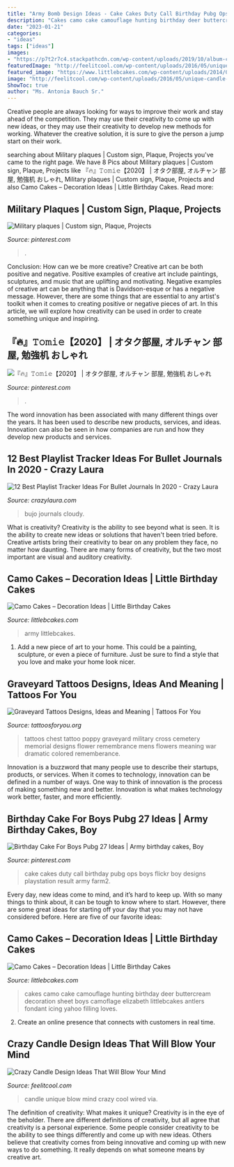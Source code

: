 ```yaml
---
title: "Army Bomb Design Ideas - Cake Cakes Duty Call Birthday Pubg Ops Boys Flickr Boy Designs Playstation Result Army Farm2"
description: "Cakes camo cake camouflage hunting birthday deer buttercream decoration sheet boys camoflage elizabeth littlebcakes antlers fondant icing yahoo filling loves"
date: "2023-01-21"
categories:
- "ideas"
tags: ["ideas"]
images:
- "https://p7t2r7c4.stackpathcdn.com/wp-content/uploads/2019/10/album-cover-bujo-spread.jpg"
featuredImage: "http://feelitcool.com/wp-content/uploads/2016/05/unique-candle-designs15.jpg"
featured_image: "https://www.littlebcakes.com/wp-content/uploads/2014/01/Camo-Cakes-Pictures.jpg"
image: "http://feelitcool.com/wp-content/uploads/2016/05/unique-candle-designs15.jpg"
ShowToc: true
author: "Ms. Antonia Bauch Sr."
---
```



Creative people are always looking for ways to improve their work and stay ahead of the competition. They may use their creativity to come up with new ideas, or they may use their creativity to develop new methods for working. Whatever the creative solution, it is sure to give the person a jump start on their work.

	

		
searching about Military plaques | Custom sign, Plaque, Projects you've came to the right page. We have 8 Pics about Military plaques | Custom sign, Plaque, Projects like 『🔥』𝚃𝚘𝚖𝚒𝚎【2020】 | オタク部屋, オルチャン 部屋, 勉強机 おしゃれ, Military plaques | Custom sign, Plaque, Projects and also Camo Cakes – Decoration Ideas | Little Birthday Cakes. Read more:
		
    
## Military Plaques | Custom Sign, Plaque, Projects

<img loading=lazy src="https://i.pinimg.com/736x/63/38/70/633870040ec4e6437b679fd2bdde55b9--military.jpg" onerror="this.onerror=null;this.src='https://tse1.mm.bing.net/th?id=OIP.WioupBDAOgeR52OWsI7dCwHaJ4&amp;pid=15.1';" alt="Military plaques | Custom sign, Plaque, Projects">

_Source: pinterest.com_

>. 

	

Conclusion: How can we be more creative?
Creative art can be both positive and negative. Positive examples of creative art include paintings, sculptures, and music that are uplifting and motivating. Negative examples of creative art can be anything that is Davidson-esque or has a negative message. However, there are some things that are essential to any artist's toolkit when it comes to creating positive or negative pieces of art. In this article, we will explore how creativity can be used in order to create something unique and inspiring.

    
## 『🔥』𝚃𝚘𝚖𝚒𝚎【2020】 | オタク部屋, オルチャン 部屋, 勉強机 おしゃれ

<img loading=lazy src="https://i.pinimg.com/736x/6c/2a/27/6c2a273f4e25e22c4ad4d82b88b71eb9.jpg" onerror="this.onerror=null;this.src='https://tse2.mm.bing.net/th?id=OIP.mY2Qv6L_xb-DDmsACfIqegHaHa&amp;pid=15.1';" alt="『🔥』𝚃𝚘𝚖𝚒𝚎【2020】 | オタク部屋, オルチャン 部屋, 勉強机 おしゃれ">

_Source: pinterest.com_

>. 

	

The word innovation has been associated with many different things over the years. It has been used to describe new products, services, and ideas. Innovation can also be seen in how companies are run and how they develop new products and services.

    
## 12 Best Playlist Tracker Ideas For Bullet Journals In 2020 - Crazy Laura

<img loading=lazy src="https://p7t2r7c4.stackpathcdn.com/wp-content/uploads/2019/10/album-cover-bujo-spread.jpg" onerror="this.onerror=null;this.src='https://tse2.mm.bing.net/th?id=OIP.T7Wa2b5h3Yk9ciAvY3fVVQHaLH&amp;pid=15.1';" alt="12 Best Playlist Tracker Ideas For Bullet Journals In 2020 - Crazy Laura">

_Source: crazylaura.com_

>bujo journals cloudy. 

	

What is creativity?
Creativity is the ability to see beyond what is seen. It is the ability to create new ideas or solutions that haven't been tried before. Creative artists bring their creativity to bear on any problem they face, no matter how daunting. There are many forms of creativity, but the two most important are visual and auditory creativity.

    
## Camo Cakes – Decoration Ideas | Little Birthday Cakes

<img loading=lazy src="https://www.littlebcakes.com/wp-content/uploads/2014/01/Camo-Cakes-Pictures.jpg" onerror="this.onerror=null;this.src='https://tse4.mm.bing.net/th?id=OIP.oNgjCy59d32h9VfUCsz4LwHaFj&amp;pid=15.1';" alt="Camo Cakes – Decoration Ideas | Little Birthday Cakes">

_Source: littlebcakes.com_

>army littlebcakes. 

	

1. Add a new piece of art to your home. This could be a painting, sculpture, or even a piece of furniture. Just be sure to find a style that you love and make your home look nicer.

    
## Graveyard Tattoos Designs, Ideas And Meaning | Tattoos For You

<img loading=lazy src="https://www.tattoosforyou.org/wp-content/uploads/2016/03/Graveyard-Chest-Tattoo.jpg" onerror="this.onerror=null;this.src='https://tse1.mm.bing.net/th?id=OIP.1EISuWMNOTggDCGgEbZx6QHaFa&amp;pid=15.1';" alt="Graveyard Tattoos Designs, Ideas and Meaning | Tattoos For You">

_Source: tattoosforyou.org_

>tattoos chest tattoo poppy graveyard military cross cemetery memorial designs flower remembrance mens flowers meaning war dramatic colored rememberance. 

	

Innovation is a buzzword that many people use to describe their startups, products, or services. When it comes to technology, innovation can be defined in a number of ways. One way to think of innovation is the process of making something new and better. Innovation is what makes technology work better, faster, and more efficiently.

    
## Birthday Cake For Boys Pubg 27 Ideas | Army Birthday Cakes, Boy

<img loading=lazy src="https://i.pinimg.com/736x/6a/4d/fb/6a4dfbf230039bce6c7b0964d1b0cafd.jpg" onerror="this.onerror=null;this.src='https://tse1.mm.bing.net/th?id=OIP.k6SbFF5zRSS-HN9EuYKLywAAAA&amp;pid=15.1';" alt="Birthday Cake For Boys Pubg 27 Ideas | Army birthday cakes, Boy">

_Source: pinterest.com_

>cake cakes duty call birthday pubg ops boys flickr boy designs playstation result army farm2. 

	

Every day, new ideas come to mind, and it’s hard to keep up. With so many things to think about, it can be tough to know where to start. However, there are some great ideas for starting off your day that you may not have considered before. Here are five of our favorite ideas: 

    
## Camo Cakes – Decoration Ideas | Little Birthday Cakes

<img loading=lazy src="http://www.littlebcakes.com/wp-content/uploads/2014/01/Camo-Cakes.jpg" onerror="this.onerror=null;this.src='https://tse3.mm.bing.net/th?id=OIP.k3qQqmr7fAEdWH_60x9IbwHaE8&amp;pid=15.1';" alt="Camo Cakes – Decoration Ideas | Little Birthday Cakes">

_Source: littlebcakes.com_

>cakes camo cake camouflage hunting birthday deer buttercream decoration sheet boys camoflage elizabeth littlebcakes antlers fondant icing yahoo filling loves. 

	

2. Create an online presence that connects with customers in real time.

    
## Crazy Candle Design Ideas That Will Blow Your Mind

<img loading=lazy src="http://feelitcool.com/wp-content/uploads/2016/05/unique-candle-designs15.jpg" onerror="this.onerror=null;this.src='https://tse1.mm.bing.net/th?id=OIP.YU93Z9cJqGgCkSI3dpKr6AHaJ3&amp;pid=15.1';" alt="Crazy Candle Design Ideas That Will Blow Your Mind">

_Source: feelitcool.com_

>candle unique blow mind crazy cool wired via. 

	

The definition of creativity: What makes it unique?
Creativity is in the eye of the beholder. There are different definitions of creativity, but all agree that creativity is a personal experience. Some people consider creativity to be the ability to see things differently and come up with new ideas. Others believe that creativity comes from being innovative and coming up with new ways to do something. It really depends on what someone means by creative art.


